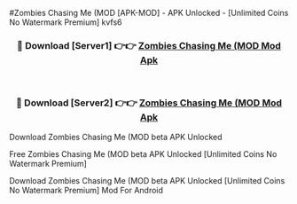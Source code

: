 #Zombies Chasing Me (MOD [APK-MOD] - APK Unlocked - [Unlimited Coins No Watermark Premium] kvfs6



<div align="center">

<h3>🔴 Download [Server1] 👉👉 <a href="https://momento.my/?title=Zombies_Chasing_Me_(MOD">Zombies Chasing Me (MOD Mod Apk</a></h3><br>

<h3>🔴 Download [Server2] 👉👉 <a href="https://momento.my/?title=Zombies_Chasing_Me_(MOD">Zombies Chasing Me (MOD Mod Apk</a></h3>
</div>



Download Zombies Chasing Me (MOD beta APK Unlocked

Free Zombies Chasing Me (MOD beta APK Unlocked [Unlimited Coins No Watermark Premium]

Download Zombies Chasing Me (MOD beta APK Unlocked [Unlimited Coins No Watermark Premium] Mod For Android

